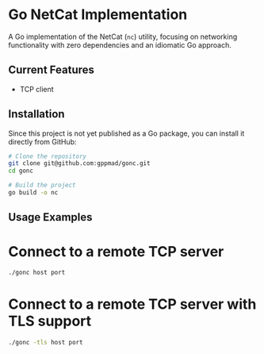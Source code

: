 # Go NetCat Implementation

A Go implementation of the NetCat (`nc`) utility, focusing on networking functionality with zero dependencies and an idiomatic Go approach.


## Current Features

- TCP client

## Installation

Since this project is not yet published as a Go package, you can install it directly from GitHub:

```bash
# Clone the repository
git clone git@github.com:gppmad/gonc.git
cd gonc
```

```bash
# Build the project
go build -o nc
```

## Usage Examples

# Connect to a remote TCP server

```bash
./gonc host port
```

# Connect to a remote TCP server with TLS support
```bash
./gonc -tls host port
```


